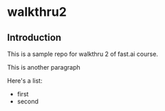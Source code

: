 # walkthru2

## Introduction

This is a sample repo for walkthru 2  of fast.ai course.

This is another paragraph

Here's a list:

- first
- second
